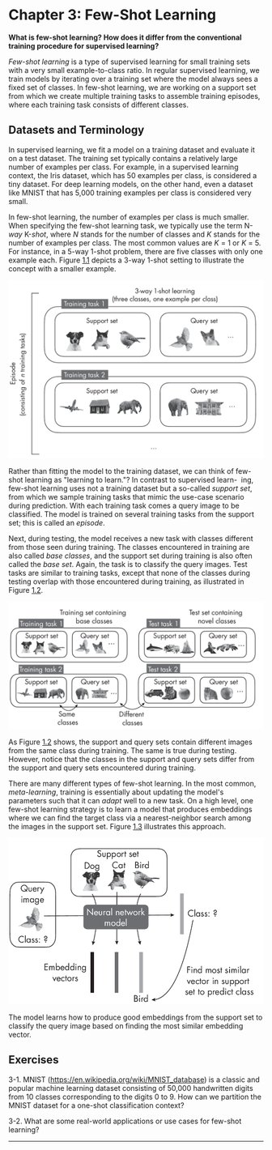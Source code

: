 







# Chapter 3: Few-Shot Learning [](#chapter-3-few-shot-learning)



**What is few-shot learning? How does it differ from the conventional
training procedure for supervised learning?**

*Few-shot learning* is a type of supervised learning for small training
sets with a very small example-to-class ratio. In regular supervised
learning, we train models by iterating over a training set where the
model always sees a fixed set of classes. In few-shot learning, we are
working on a support set from which we create multiple training tasks to
assemble training episodes, where each training task consists of
different classes.

## Datasets and Terminology [](#datasets-and-terminology)

In supervised learning, we fit a model on a training dataset and
evaluate it on a test dataset. The training set typically contains a
relatively large number of examples per class. For example, in a
supervised learning context, the Iris dataset, which has 50 examples per
class, is considered a tiny dataset. For deep learning models, on the
other hand, even a dataset like MNIST that has 5,000 training examples
per class is considered very small.

In few-shot learning, the number of examples per class is much smaller.
When specifying the few-shot learning task, we typically use the term
N-*way* K-*shot*, where *N* stands for the number of classes and *K*
stands for the number of examples per class. The most common values are
*K* = 1 or *K* = 5. For instance, in a 5-way 1-shot problem, there are
five classes with only one example each.
Figure [1.1](#fig-ch03-fig01) depicts a 3-way 1-shot setting to illustrate the
concept with a smaller example.

<a id="fig-ch03-fig01"></a>

![Training tasks in few-shot learning](../images/ch03-fig01.png)

Rather than fitting the model to the training dataset, we can think of
few-shot learning as "learning to learn."? In contrast to supervised
learn-  ing, few-shot learning uses not a training dataset but a
so-called *support set*, from which we sample training tasks that mimic
the use-case scenario during prediction. With each training task comes a
query image to be classified. The model is trained on several training
tasks from the support set; this is called an *episode*.

Next, during testing, the model receives a new task with classes
different from those seen during training. The classes encountered in
training are also called *base classes*, and the support set during
training is also often called the *base set*. Again, the task is to
classify the query images. Test tasks are similar to training tasks,
except that none of the classes during testing overlap with those
encountered during training, as illustrated in
Figure [1.2](#fig-ch03-fig02).

<a id="fig-ch03-fig02"></a>

![Classes seen during training and testing](../images/ch03-fig02.png)

As Figure [1.2](#fig-ch03-fig02) shows, the support and query sets contain
different images from the same class during training. The same is true
during testing. However, notice that the classes in the support and
query sets differ from the support and query sets encountered during
training.

There are many different types of few-shot learning. In the most common,
*meta-learning*, training is essentially about updating the model's
parameters such that it can *adapt* well to a new task. On a high level,
one few-shot learning strategy is to learn a model that produces
embeddings where we can find the target class via a nearest-neighbor
search among the images in the support set.
Figure [1.3](#fig-ch03-fig03) illustrates this approach.

<a id="fig-ch03-fig03"></a>

![Learning embeddings that are suitable for classification](../images/ch03-fig03.png)

The model learns how to produce good embeddings from the support set to
classify the query image based on finding the most similar embedding
vector. 

## Exercises

3-1. MNIST (<https://en.wikipedia.org/wiki/MNIST_database>) is a classic
and popular machine learning dataset consisting of 50,000 handwritten
digits from 10 classes corresponding to the digits 0 to 9. How can we
partition the MNIST dataset for a one-shot classification context?

3-2. What are some real-world applications or use cases for few-shot
learning?



------------------------------------------------------------------------


